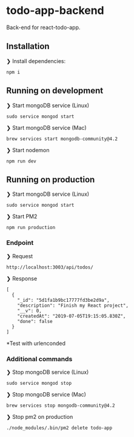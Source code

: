 # todo-app-backend
Back-end for react-todo-app.

## Installation
❯ Install dependencies:

`npm i`

## Running on development
❯ Start mongoDB service (Linux)

`sudo service mongod start`

❯ Start mongoDB service (Mac)

`brew services start mongodb-community@4.2`

❯ Start nodemon

`npm run dev`

## Running on production
❯ Start mongoDB service (Linux)

`sudo service mongod start`

❯ Start PM2

`npm run production`

### Endpoint
❯ Request

```
http://localhost:3003/api/todos/
```

❯ Response

```
[
  {
    "_id": "5d1fa1b9bc17777fd3be2d9a",
    "description": "Finish my React project",
    "__v": 0,
    "createdAt": "2019-07-05T19:15:05.830Z",
    "done": false
  }
]
```

*Test with urlenconded

### Additional commands
❯ Stop mongoDB service (Linux)

`sudo service mongod stop`

❯ Stop mongoDB service (Mac)

`brew services stop mongodb-community@4.2`

❯ Stop pm2 on production

`./node_modules/.bin/pm2 delete todo-app`
